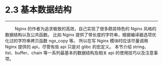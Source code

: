 # 2.3 基本数据结构
***

&emsp;&emsp;
Nginx 的作者为追求极致的高效，自己实现了很多颇具特色的 Nginx 风格的数据结构以及公共函数。
比如 Nginx 提供了带长度的字符串，根据编译器选项优化过的字符串拷贝函数 ngx_copy 等。
所以在写 Nginx 模块时应该尽量调用 Nginx 提供的 api，尽管有些 api 只是对 glibc 的宏定义。
本节介绍 string、list、buffer、chain 等一系列最基本的数据结构及相关 api 的使用技巧以及注意事项。